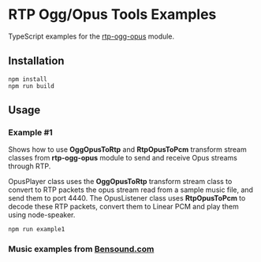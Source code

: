 # RTP Ogg/Opus Tools Examples

TypeScript examples for the [rtp-ogg-opus](https://github.com/libersys/rtp-ogg-opus.git) module.

## Installation

```
npm install
npm run build
```

## Usage

### Example #1

Shows how to use **OggOpusToRtp** and **RtpOpusToPcm** transform stream classes from **rtp-ogg-opus** module to send and receive Opus streams through RTP.

OpusPlayer class uses the **OggOpusToRtp** transform stream class to convert to RTP packets the opus stream read from a sample music file, and send them to port 4440. The OpusListener class uses **RtpOpusToPcm** to decode these RTP packets, convert them to Linear PCM and play them using node-speaker.

```
npm run example1
```

### Music examples from [Bensound.com](https://www.bensound.com)
